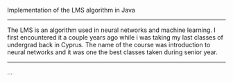Implementation of the LMS algorithm in Java

-------------------------------------------

The LMS is an algorithm used in neural networks and machine learning. I first encountered it a couple years ago while i was taking my last classes of undergrad back in Cyprus. The name of the course was introduction to neural networks and it was one the best classes taken during senior year.

-------------------------------------------
...
